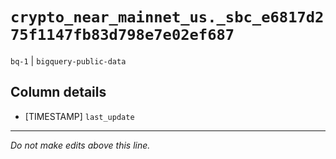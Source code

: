 # `crypto_near_mainnet_us._sbc_e6817d275f1147fb83d798e7e02ef687`
`bq-1` | `bigquery-public-data`

## Column details
* [TIMESTAMP] `last_update`

-------------------------------------------------------------------------------
*Do not make edits above this line.*
